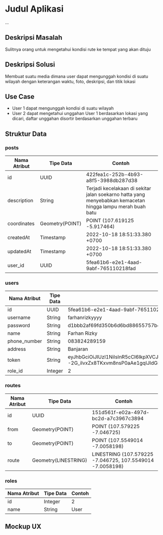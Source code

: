 # Judul Aplikasi
...

## Deskripsi Masalah
Sulitnya orang untuk mengetahui kondisi rute ke tempat yang akan dituju

## Deskripsi Solusi
Membuat suatu media dimana user dapat mengunggah kondisi di suatu wilayah dengan keterangan waktu, foto, deskripsi, dan titik lokasi

## Use Case
- User 1 dapat mengunggah kondisi di suatu wilayah
- User 2 dapat mengetahui unggahan User 1 berdasarkan lokasi yang dicari, daftar unggahan disortir berdasarkan unggahan terbaru

## Struktur Data

### posts
Nama Atribut | Tipe Data | Contoh
---|---|---
id | UUID | 422fea1c-252b-4b93-a8f5-3988db287d38
description | String | Terjadi kecelakaan di sekitar jalan soekarno hatta yang menyebabkan kemacetan hingga lampu merah buah batu
coordinates | Geometry(POINT) | POINT (107.619125 -5.917464)
createdAt | Timestamp | 2022-10-18 18:51:33.380 +0700
updatedAt | Timestamp | 2022-10-18 18:51:33.380 +0700
user_id | UUID | 5fea61b6-e2e1-4aad-9abf-765110218fad

### users
Nama Atribut | Tipe Data | Contoh
---|---|---
id | UUID | 5fea61b6-e2e1-4aad-9abf-765110218fad
username | String | farhanrizkyyyy
password | String | d1bbb2af69fd350b6d6bd88655757b47
name | String | Farhan Rizky
phone_number | String | 083824289159
address | String | Banjaran
token | String | eyJhbGciOiJIUzI1NiIsInR5cCI6IkpXVCJ9.eyJ1c2VybmFtZSI6ImZhcmhhbnJpemt5eXl5IiwiaWF0IjoxNjY2MTM4NjU5LCJleHAiOjE2NjYxNDU4NTl9.BBkjnWT--2G_ilvxZx8TKxvm8nsP0aAe1gqIJIdGmNk
role_id | Integer | 2

### routes
Nama Atribut | Tipe Data | Contoh
---|---|---
id | UUID | 151d561f-e02a-497d-bc2d-a7c3967c3894
from | Geometry(POINT) | POINT (107.579225 -7.046725)
to | Geometry(POINT) | POINT (107.5549014 -7.0058198)
route | Geometry(LINESTRING) | LINESTRING (107.579225 -7.046725, 107.5549014 -7.0058198)

### roles
Nama Atribut | Tipe Data | Contoh
---|---|---
id | Integer | 2
name | String | User


## Mockup UX
